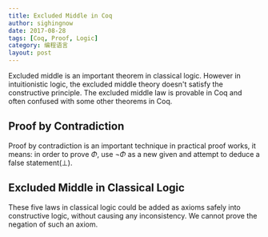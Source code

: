 ```yaml
---
title: Excluded Middle in Coq 
author: sighingnow
date: 2017-08-28
tags: [Coq, Proof, Logic]
category: 编程语言
layout: post
---
```


Excluded middle is an important theorem in classical logic. However in intuitionistic logic, the excluded
middle theory doesn't satisfy the constructive principle. The excluded middle law is provable in Coq and
often confused with some other theorems in Coq.

<!--more-->


Proof by Contradiction
----------------------

Proof by contradiction is an important technique in practical proof works, it means: in order to prove
$\Phi$, use $\neg \Phi$ as a new given and attempt to deduce a false statement($\bot$).



Excluded Middle in Classical Logic
----------------------------------

These five laws in classical logic could be added as axioms safely into constructive logic, without
causing any inconsistency. We cannot prove the negation of such an axiom.

